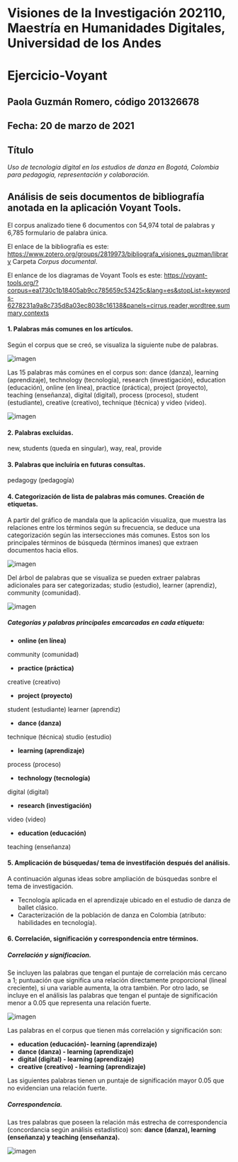 # Visiones de la Investigación 202110, Maestría en Humanidades Digitales, Universidad de los Andes

# Ejercicio-Voyant

## Paola Guzmán Romero, código 201326678

## Fecha: 20 de marzo de 2021

## Título
*Uso de tecnología digital en los estudios de danza en Bogotá, Colombia para pedagogía, representación y colaboración.*

## Análisis de seis documentos de bibliografía anotada en la aplicación Voyant Tools.

El corpus analizado tiene 6 documentos con 54,974 total de palabras y 6,785 formulario de palabra única.

El enlace de la bibliografía es este: https://www.zotero.org/groups/2819973/bibliografa_visiones_guzman/library 
Carpeta _*Corpus documental*_. 

El enlance de los diagramas de Voyant Tools es este: https://voyant-tools.org/?corpus=ea1730c1b18405ab9cc785659c53425c&lang=es&stopList=keywords-6278231a9a8c735d8a03ec8038c16138&panels=cirrus,reader,wordtree,summary,contexts

#### 1. Palabras más comunes en los artículos. 

Según el corpus que se creó, se visualiza la siguiente nube de palabras. 

![imagen](https://github.com/nivaca/Visiones202110/blob/main/GuzmanP/Corpus/Im%C3%A1genes/Nube%20de%20palabras.png)

Las 15 palabras más comúnes en el corpus son: dance (danza), learning (aprendizaje), technology (tecnología), research (investigación), education (educación), online (en línea), practice (práctica), project (proyecto), teaching (enseñanza), digital (digital), process (proceso), student (estudiante), creative (creativo), technique (técnica) y video (video). 

![imagen](https://github.com/nivaca/Visiones202110/blob/main/GuzmanP/Corpus/Im%C3%A1genes/Palabras%20ma%CC%81s%20comunes.png)

#### 2. Palabras excluidas. 

new, students (queda en singular), way, real, provide

#### 3. Palabras que incluiría en futuras consultas. 

pedagogy (pedagogía)

#### 4. Categorización de lista de palabras más comunes. Creación de etiquetas. 

A partir del gráfico de mandala que la aplicación visualiza, que muestra las relaciones entre los términos según su frecuencia, se deduce una categorización según las intersecciones más comunes. Estos son los principales términos de búsqueda (términos imanes) que extraen documentos hacia ellos. 

![imagen](https://github.com/nivaca/Visiones202110/blob/main/GuzmanP/Corpus/Im%C3%A1genes/Mandala:categori%CC%81as.png)

Del árbol de palabras que se visualiza se pueden extraer palabras adicionales para ser categorizadas; studio (estudio), learner (aprendiz), community (comunidad). 

![imagen](https://github.com/nivaca/Visiones202110/blob/main/GuzmanP/Corpus/Im%C3%A1genes/A%CC%81rbol%20de%20palabras.png)


##### _*Categorías y palabras principales emcarcadas en cada etiqueta:*_

* **online (en línea)**

community (comunidad)

* **practice (práctica)**

creative (creativo)

* **project (proyecto)**

student (estudiante)
learner (aprendiz)

* **dance (danza)**

technique (técnica)
studio (estudio)

* **learning (aprendizaje)**

process (proceso)

* **technology (tecnología)**

digital (digital)

* **research (investigación)**

video (video)

* **education (educación)**

teaching (enseñanza)


#### 5. Amplicación de búsquedas/ tema de investifación después del análisis. 

A continuación algunas ideas sobre ampliación de búsquedas sonbre el tema de investigación. 

* Tecnología aplicada en el aprendizaje ubicado en el estudio de danza de ballet clásico. 
* Caracterización de la población de danza en Colombia (atributo: habilidades en tecnología). 

#### 6. Correlación, significación y correspondencia entre términos. 

##### _Correlación y significacion._

Se incluyen las palabras que tengan el puntaje de correlación más cercano a 1; puntuación que significa una relación directamente proporcional (lineal creciente), si una variable aumenta, la otra también. Por otro lado, se incluye en el análisis las palabras que tengan el puntaje de significación menor a 0.05 que representa una relación fuerte. 

![imagen](https://github.com/nivaca/Visiones202110/blob/main/GuzmanP/Corpus/Im%C3%A1genes/Correlaciones.png)

Las palabras en el corpus que tienen más correlación y significación son: 

* **education (educación)- learning (aprendizaje)**
* **dance (danza) - learning (aprendizaje)**
* **digital (digital) - learning (aprendizaje)**
* **creative (creativo) - learning (aprendizaje)**

Las siguientes palabras tienen un puntaje de significación mayor 0.05 que no evidencian una relación fuerte. 

##### _Correspondencia._

Las tres palabras que poseen la relación más estrecha de correspondencia (concordancia según análisis estadístico) son: **dance (danza), learning (enseñanza) y teaching (enseñanza).**

![imagen](https://github.com/nivaca/Visiones202110/blob/main/GuzmanP/Corpus/Im%C3%A1genes/Correspondencia.png)






